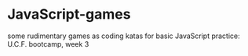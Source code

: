 # JavaScript-games
some rudimentary games as coding katas for basic JavaScript practice: U.C.F. bootcamp, week 3
